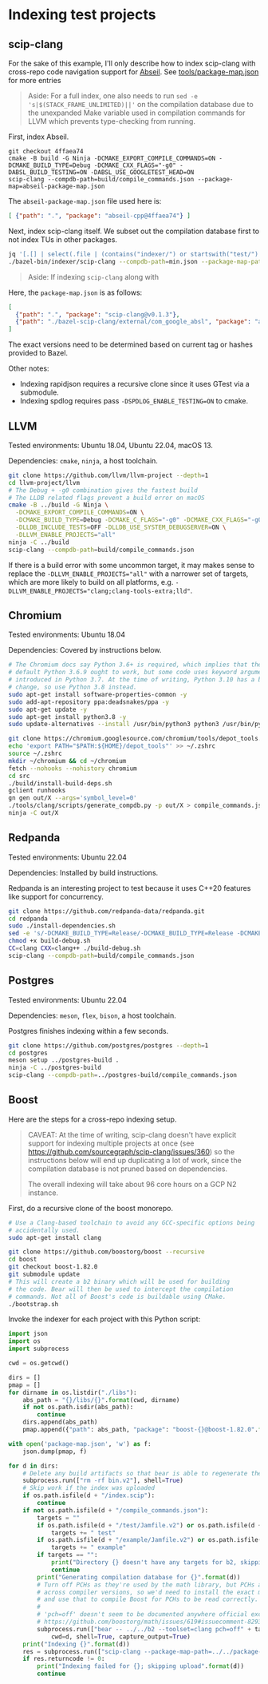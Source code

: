 # Indexing test projects

## scip-clang

For the sake of this example, I'll only describe how
to index scip-clang with cross-repo code navigation support
for [Abseil](https://github.com/abseil/abseil-cpp/).
See [tools/package-map.json](/tools/package-map.json) for more entries

> Aside: For a full index, one also needs to run `sed -e 's|$(STACK_FRAME_UNLIMITED)||'` on
> the compilation database due to the unexpanded Make variable used
> in compilation commands for LLVM which prevents type-checking from running.

First, index Abseil.

```
git checkout 4ffaea74
cmake -B build -G Ninja -DCMAKE_EXPORT_COMPILE_COMMANDS=ON -DCMAKE_BUILD_TYPE=Debug -DCMAKE_CXX_FLAGS="-g0" -DABSL_BUILD_TESTING=ON -DABSL_USE_GOOGLETEST_HEAD=ON
scip-clang --compdb-path=build/compile_commands.json --package-map=abseil-package-map.json
```

The `abseil-package-map.json` file used here is:

```json
[ {"path": ".", "package": "abseil-cpp@4ffaea74"} ]
```

Next, index scip-clang itself. We subset out the compilation
database first to not index TUs in other packages.

```bash
jq '[.[] | select(.file | (contains("indexer/") or startswith("test/") or contains("com_google_absl")))]' compile_commands.json > min.json
./bazel-bin/indexer/scip-clang --compdb-path=min.json --package-map-path=package-map.json
```

> Aside: If indexing `scip-clang` along with 

Here, the `package-map.json` is as follows:

```json
[
  {"path": ".", "package": "scip-clang@v0.1.3"},
  {"path": "./bazel-scip-clang/external/com_google_absl", "package": "abseil-cpp@4ffaea74"}
]
```

The exact versions need to be determined based on current tag
or hashes provided to Bazel.

Other notes:
- Indexing rapidjson requires a recursive clone since it uses GTest
  via a submodule.
- Indexing spdlog requires pass `-DSPDLOG_ENABLE_TESTING=ON` to cmake.

## LLVM

Tested environments: Ubuntu 18.04, Ubuntu 22.04, macOS 13.

Dependencies: `cmake`, `ninja`, a host toolchain.

```bash
git clone https://github.com/llvm/llvm-project --depth=1
cd llvm-project/llvm
# The Debug + -g0 combination gives the fastest build
# The LLDB related flags prevent a build error on macOS
cmake -B ../build -G Ninja \
  -DCMAKE_EXPORT_COMPILE_COMMANDS=ON \
  -DCMAKE_BUILD_TYPE=Debug -DCMAKE_C_FLAGS="-g0" -DCMAKE_CXX_FLAGS="-g0" \
  -DLLDB_INCLUDE_TESTS=OFF -DLLDB_USE_SYSTEM_DEBUGSERVER=ON \
  -DLLVM_ENABLE_PROJECTS="all" 
ninja -C ../build
scip-clang --compdb-path=build/compile_commands.json
```

If there is a build error with some uncommon target,
it may makes sense to replace the
`-DLLVM_ENABLE_PROJECTS="all"` with a narrower set of targets,
which are more likely to build on all platforms,
e.g. `-DLLVM_ENABLE_PROJECTS="clang;clang-tools-extra;lld"`.

## Chromium

Tested environments: Ubuntu 18.04

Dependencies: Covered by instructions below.

```bash
# The Chromium docs say Python 3.6+ is required, which implies that the
# default Python 3.6.9 ought to work, but some code uses keyword arguments
# introduced in Python 3.7. At the time of writing, Python 3.10 has a breaking
# change, so use Python 3.8 instead.
sudo apt-get install software-properties-common -y
sudo add-apt-repository ppa:deadsnakes/ppa -y
sudo apt-get update -y
sudo apt-get install python3.8 -y
sudo update-alternatives --install /usr/bin/python3 python3 /usr/bin/python3.8 1

git clone https://chromium.googlesource.com/chromium/tools/depot_tools.git
echo 'export PATH="$PATH:${HOME}/depot_tools"' >> ~/.zshrc
source ~/.zshrc
mkdir ~/chromium && cd ~/chromium
fetch --nohooks --nohistory chromium
cd src
./build/install-build-deps.sh
gclient runhooks
gn gen out/X --args='symbol_level=0'
./tools/clang/scripts/generate_compdb.py -p out/X > compile_commands.json
ninja -C out/X
```

## Redpanda

Tested environments: Ubuntu 22.04

Dependencies: Installed by build instructions.

Redpanda is an interesting project to test
because it uses C++20 features like support for concurrency.

```bash
git clone https://github.com/redpanda-data/redpanda.git
cd redpanda
sudo ./install-dependencies.sh
sed -e 's/-DCMAKE_BUILD_TYPE=Release/-DCMAKE_BUILD_TYPE=Release -DCMAKE_C_FLAGS=-O0 -DCMAKE_CXX_FLAGS=-O0 -DCMAKE_EXPORT_COMPILE_COMMANDS=ON/' build.sh > build-debug.sh
chmod +x build-debug.sh
CC=clang CXX=clang++ ./build-debug.sh
scip-clang --compdb-path=build/compile_commands.json
```

## Postgres

Tested environments: Ubuntu 22.04

Dependencies: `meson`, `flex`, `bison`, a host toolchain.

Postgres finishes indexing within a few seconds.

```bash
git clone https://github.com/postgres/postgres --depth=1
cd postgres
meson setup ../postgres-build .
ninja -C ../postgres-build
scip-clang --compdb-path=../postgres-build/compile_commands.json
```

## Boost

Here are the steps for a cross-repo indexing setup.

> CAVEAT: At the time of writing, scip-clang doesn't have explicit support
> for indexing multiple projects at once (see https://github.com/sourcegraph/scip-clang/issues/360)
> so the instructions below will end up duplicating a lot of work,
> since the compilation database is not pruned based on dependencies.
>
> The overall indexing will take about 96 core hours on a GCP N2 instance.

First, do a recursive clone of the boost monorepo.

```bash
# Use a Clang-based toolchain to avoid any GCC-specific options being
# accidentally used.
sudo apt-get install clang

git clone https://github.com/boostorg/boost --recursive
cd boost
git checkout boost-1.82.0
git submodule update
# This will create a b2 binary which will be used for building
# the code. Bear will then be used to intercept the compilation
# commands. Not all of Boost's code is buildable using CMake.
./bootstrap.sh
```

Invoke the indexer for each project with this Python script:

```python
import json
import os
import subprocess

cwd = os.getcwd()

dirs = []
pmap = []
for dirname in os.listdir("./libs"):
    abs_path = "{}/libs/{}".format(cwd, dirname)
    if not os.path.isdir(abs_path):
        continue
    dirs.append(abs_path)
    pmap.append({"path": abs_path, "package": "boost-{}@boost-1.82.0".format(dirname)})

with open('package-map.json', 'w') as f:
    json.dump(pmap, f)

for d in dirs:
    # Delete any build artifacts so that bear is able to regenerate the compilation database
    subprocess.run(["rm -rf bin.v2"], shell=True)
    # Skip work if the index was uploaded
    if os.path.isfile(d + "/index.scip"):
        continue
    if not os.path.isfile(d + "/compile_commands.json"):
        targets = ""
        if os.path.isfile(d + "/test/Jamfile.v2") or os.path.isfile(d + "/test/Jamfile"):
            targets += " test"
        if os.path.isfile(d + "/example/Jamfile.v2") or os.path.isfile(d + "/example/Jamfile"):
            targets += " example"
        if targets == "":
            print("Directory {} doesn't have any targets for b2, skipping".format(d))
            continue
        print("Generating compilation database for {}".format(d))
        # Turn off PCHs as they're used by the math library, but PCHs are not stable
        # across compiler versions, so we'd need to install the exact matching Clang
        # and use that to compile Boost for PCHs to be read correctly.
        #
        # 'pch=off' doesn't seem to be documented anywhere official except for:
        # https://github.com/boostorg/math/issues/619#issuecomment-829333938
        subprocess.run(["bear -- ../../b2 --toolset=clang pch=off" + targets],
            cwd=d, shell=True, capture_output=True)
    print("Indexing {}".format(d))
    res = subprocess.run(["scip-clang --package-map-path=../../package-map.json --compdb-path=compile_commands.json"], cwd=d, shell=True)
    if res.returncode != 0:
        print("Indexing failed for {}; skipping upload".format(d))
        continue
```

